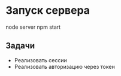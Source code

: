 # Запуск сервера
node server
npm start

## Задачи
* Реализовать сессии
* Реализовать авторизацию через токен